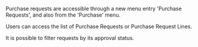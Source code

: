 Purchase requests are accessible through a new menu entry 'Purchase
Requests', and also from the 'Purchase' menu.

Users can access the list of Purchase Requests or Purchase Request
Lines.

It is possible to filter requests by its approval status.
